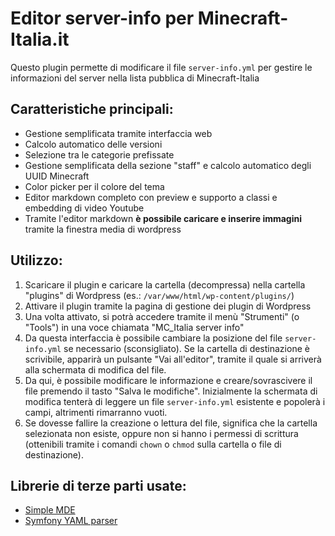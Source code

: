 # Editor server-info per Minecraft-Italia.it

Questo plugin permette di modificare il file `server-info.yml` per gestire le informazioni del server nella lista pubblica di Minecraft-Italia

## Caratteristiche principali:
- Gestione semplificata tramite interfaccia web
- Calcolo automatico delle versioni
- Selezione tra le categorie prefissate
- Gestione semplificata della sezione "staff" e calcolo automatico degli UUID Minecraft
- Color picker per il colore del tema
- Editor markdown completo con preview e supporto a classi e embedding di video Youtube
- Tramite l'editor markdown **è possibile caricare e inserire immagini** tramite la finestra media di wordpress

## Utilizzo:
1. Scaricare il plugin e caricare la cartella (decompressa) nella cartella "plugins" di Wordpress (es.: `/var/www/html/wp-content/plugins/`)
2. Attivare il plugin tramite la pagina di gestione dei plugin di Wordpress
3. Una volta attivato, si potrà accedere tramite il menù "Strumenti" (o "Tools") in una voce chiamata "MC_Italia server info"
4. Da questa interfaccia è possibile cambiare la posizione del file `server-info.yml` se necessario (sconsigliato). Se la cartella di destinazione è scrivibile, apparirà un pulsante "Vai all'editor", tramite il quale si arriverà alla schermata di modifica del file.
5. Da qui, è possibile modificare le informazione e creare/sovrascivere il file premendo il tasto "Salva le modifiche". Inizialmente la schermata di modifica tenterà di leggere un file `server-info.yml` esistente e popolerà i campi, altrimenti rimarranno vuoti.
6. Se dovesse fallire la creazione o lettura del file, significa che la cartella selezionata non esiste, oppure non si hanno i permessi di scrittura (ottenibili tramite i comandi `chown` o `chmod` sulla cartella o file di destinazione).

## Librerie di terze parti usate:
- [Simple MDE](https://simplemde.com/)
- [Symfony YAML parser](https://github.com/symfony/yaml)